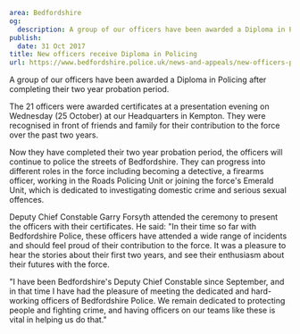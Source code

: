 ```yaml
area: Bedfordshire
og:
  description: A group of our officers have been awarded a Diploma in Policing after completing their two year probation period.
publish:
  date: 31 Oct 2017
title: New officers receive Diploma in Policing
url: https://www.bedfordshire.police.uk/news-and-appeals/new-officers-policing-diploma
```

A group of our officers have been awarded a Diploma in Policing after completing their two year probation period.

The 21 officers were awarded certificates at a presentation evening on Wednesday (25 October) at our Headquarters in Kempton. They were recognised in front of friends and family for their contribution to the force over the past two years.

Now they have completed their two year probation period, the officers will continue to police the streets of Bedfordshire. They can progress into different roles in the force including becoming a detective, a firearms officer, working in the Roads Policing Unit or joining the force's Emerald Unit, which is dedicated to investigating domestic crime and serious sexual offences.

Deputy Chief Constable Garry Forsyth attended the ceremony to present the officers with their certificates. He said: "In their time so far with Bedfordshire Police, these officers have attended a wide range of incidents and should feel proud of their contribution to the force. It was a pleasure to hear the stories about their first two years, and see their enthusiasm about their futures with the force.

"I have been Bedfordshire's Deputy Chief Constable since September, and in that time I have had the pleasure of meeting the dedicated and hard-working officers of Bedfordshire Police. We remain dedicated to protecting people and fighting crime, and having officers on our teams like these is vital in helping us do that."
